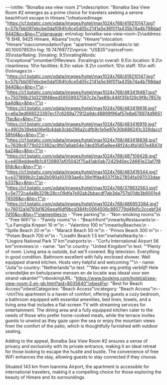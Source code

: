 ---\ntitle: "Bonalba sea view room 2"\ndescription: "Bonalba Sea View Room #2 emerges as a prime choice for travelers seeking a serene beachfront escape in Himare."\nfeaturedImage: "https://cf.bstatic.com/xdata/images/hotel/max1024x768/419210147.jpg?k=57b7bb097ebcbe0daf094fc6ce5d05c2141a5e36f011a435b74a4b798dad9440&o=&hp=1"\nlanguage: en\nslug: bonalba-sea-view-room-2\naddress: "6 SH8, 9425 Himare, Albania"\ncity: "Himare"\nlocation: "Himare"\naccommodationType: "apartment"\ncoordinates:\n  lat: 40.10007853\n  lng: 19.74769772\nprice: "US$35"\npriceFrom: 35\nstarRating: 3\nrating: 9.5\nratingWords: "Exceptional"\nnumberOfReviews: 3\nratings:\n  overall: 9.5\n  location: 9.2\n  cleanliness: 10\n  facilities: 8.3\n  value: 9.2\n  comfort: 10\n  staff: 10\n  wifi: 0\nimages:\n  - "https://cf.bstatic.com/xdata/images/hotel/max1024x768/419210147.jpg?k=57b7bb097ebcbe0daf094fc6ce5d05c2141a5e36f011a435b74a4b798dad9440&o=&hp=1"\n  - "https://cf.bstatic.com/xdata/images/hotel/max1024x768/483419487.jpg?k=750766b21d3219f48eed59559937587c2e7ae89c446f35b129c9f8c7857eba4d&o=&hp=1"\n  - "https://cf.bstatic.com/xdata/images/hotel/max1024x768/483419618.jpg?k=e6a3ed666523397ec17c6269a77912a9dc48899f96af57e8a678974d96517fac&o=&hp=1"\n  - "https://cf.bstatic.com/xdata/images/hotel/max1024x768/483416919.jpg?k=4902b39ebb06e6b4dab3cbb296a2cdfb9c1e5e97e30b686241c329daccf58fd4&o=&hp=1"\n  - "https://cf.bstatic.com/xdata/images/hotel/max1024x768/483418838.jpg?k=7639c8771b023382ac9fd7a6ab54e7ded35d5a9ee48f24c4fa1407e4847dba24&o=&hp=1"\n  - "https://cf.bstatic.com/xdata/images/hotel/max1024x768/487109428.jpg?k=e408eddee8b1c8139897af05042f75a41ab0ab7242940ec24661e23af7f86fdc&o=&hp=1"\n  - "https://cf.bstatic.com/xdata/images/hotel/max1024x768/483419344.jpg?k=e371899b2c2ab2b090a103193ae6c39e1ffda4037f3b27854fa097033daeb337&o=&hp=1"\n  - "https://cf.bstatic.com/xdata/images/hotel/max1024x768/378932563.jpg?k=5e772ca4a8b329b28cc09dfa7e92ab2bbacdf7ab3da757b01db3b6001e474506&o=&hp=1"\n  - "https://cf.bstatic.com/xdata/images/hotel/max1024x768/486953384.jpg?k=76012a1d793d1626eeaf6df9bcd384fc0064506c885779d49d1c2ccebf347d10&o=&hp=1"\namenities:\n  - "Free parking"\n  - "Non-smoking rooms"\n  - "Free WiFi"\n  - "Family rooms"\n  - "Beachfront"\nnearbyRestaurants:\n  - "La Famiglia Kreperi 10 m"\n  - "Valentino 100 m"\nnearbyBeaches:\n  - "Spille Beach 20 m"\n  - "Maracit Beach 50 m"\n  - "Prinos Beach 300 m"\n  - "Potam Beach 700 m"\n  - "Livadhi Beach 1.5 km"\nwhatsNearby:\n  - "Llogora National Park 17 km"\nairports:\n  - "Corfu International Airport 56 km"\nreviews:\n  - name: "Ian"\n    country: "United Kingdom"\n    text: "“Plenty of room. Living area is outside, but we'll covered. Big television. Everything in good condition. Bathroom excellent with fully enclosed shower. Well equipped shared kitchen. Hosts very helpful and welcoming.”"\n  - name: "Julia"\n    country: "Netherlands"\n    text: "“Was een erg prettig verblijf! Hele vriendelijke en behulpzame mensen en de locatie was ideaal voor een strand vakantie!”"\nbookingURL: "https://www.booking.com/hotel/al/sea-view-room-2.en-gb.html?aid=8035640"\nbestFor: "Best for Beach Access"\nbestCategories: "Beach Access"\ncategory: "Beach Access"\n---\n\nThis apartment is a haven of comfort, offering guests a cozy bedroom, a bathroom equipped with essential amenities, bed linen, towels, and a living area that includes a flat-screen TV with streaming services for entertainment. The dining area and a fully equipped kitchen cater to the needs of those who prefer home-cooked meals, while the terrace invites guests to unwind as they gaze upon the sea or enjoy the mountain views from the comfort of the patio, which is thoughtfully furnished with outdoor seating.

Adding to the appeal, Bonalba Sea View Room #2 ensures a sense of privacy and exclusivity with its private entrance, making it an ideal retreat for those looking to escape the hustle and bustle. The convenience of free WiFi enhances the stay, allowing guests to stay connected if they choose.

Situated 143 km from Ioannina Airport, the apartment is accessible for international travelers, making it a compelling choice for those exploring the beauty of Himare and its surroundings.